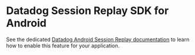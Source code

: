 # Datadog Session Replay SDK for Android

See the dedicated [Datadog Android Session Replay documentation][1] to learn how to enable this feature for your application.

[1]: https://docs.datadoghq.com/real_user_monitoring/session_replay/mobile/setup_and_configuration/?tab=android
